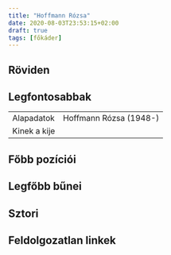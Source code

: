 ```yaml
---
title: "Hoffmann Rózsa"
date: 2020-08-03T23:53:15+02:00
draft: true
tags: [főkáder]
---
```


## Röviden

## Legfontosabbak

|                           |                                                                    |
| :---                      | :----                                                              |
| Alapadatok                | Hoffmann Rózsa (1948-)                                             |
| Kinek a kije              |                                                                    |

## Főbb pozíciói


## Legfőbb bűnei

## Sztori

## Feldolgozatlan linkek
